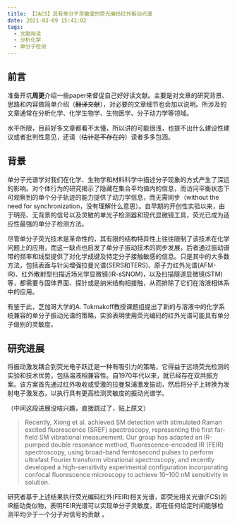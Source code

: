 ```yaml
---
title: 【JACS】具有单分子灵敏度的荧光编码红外振动光谱
date: 2021-03-09 15:41:02
tags:
  - 文献阅读
  - 分析化学
  - 单分子检测
---
```


## 前言
准备开坑**周更**介绍一些paper来督促自己好好读文献。主要是对文章的研究背景、思路和内容做简单介绍（~~翻译文献~~），对必要的文章细节也会加以说明。所涉及的文章通常在分析化学、化学生物学、生物医学、分子动力学等领域。

水平所限，目前好多文章都看不太懂，所以讲的可能很浅，也提不出什么建设性建议或者批判性意见，还请（~~估计是不存在的~~）读者多多包涵。

## 背景
单分子光谱学对我们在化学、生物学和材料科学中描述分子现象的方式产生了深远的影响。对个体行为的研究揭示了隐藏在集合平均值内的信息，而访问平衡状态下可观察到的单个分子轨迹的能力提供了动力学信息，而无需同步（without the need for synchronization，没有理解什么意思）。自早期的开创性实验以来，由于明亮、无背景的信号以及灵敏的单光子检测器和现代显微镜工具，荧光已成为适应性最强的单分子检测方法。

尽管单分子荧光技术是革命性的，其有限的结构特异性上往往限制了该技术在化学问题上的应用，而这一缺点也启发了单分子振动技术的同步发展，后者通过振动谱带的频率和线型提供了对化学成键及特定分子接触敏感的信息。只是其中的大多数方法，包括表面与针尖增强拉曼光谱(SERS和TERS)、原子力红外光谱(AFM-IR)、红外散射型扫描近场光学显微镜(IR-sSNOM)，以及扫描隧道显微镜(STM)等，都需要与固体界面、探针或是纳米结构相接触，从而排除了它们在溶液相体系中的应用。

有鉴于此，芝加哥大学的A. Tokmakoff教授课题组提出了新的与溶液中的化学系统兼容的单分子振动光谱的策略，实验表明使用荧光编码的红外光谱可能具有单分子级别的灵敏度。

## 研究进展
将振动激发耦合到荧光电子跃迁是一种有吸引力的策略，它得益于远场荧光检测的实验和技术优势，包括溶液相兼容性。自1970年代以来，就已经存在双共振方案。该方案首先通过红外吸收或受激的拉曼泵浦激发振动，然后将分子上转换为发射电子激发态，以执行具有更高检测灵敏度的振动光谱学。

（中间这段进展没啥兴趣，直接跳过了，贴上原文） 
> Recently, Xiong et al. achieved SM detection with stimulated Raman excited fluorescence (SREF) spectroscopy, representing the first far-field SM vibrational measurement. 
> Our group has adapted an IR-pumped double resonance method, fluorescence-encoded IR (FEIR) spectroscopy, using broad-band femtosecond pulses to perform ultrafast Fourier transform vibrational spectroscopy, and recently developed a high-sensitivity experimental configuration incorporating confocal fluorescence microscopy to achieve 10–100 nM sensitivity in solution.

研究者基于上述结果执行荧光编码红外(FEIR)相关光谱，即荧光相关光谱(FCS)的IR振动类似物，表明FEIR光谱可以实现单分子灵敏度，即在任何给定时间能够检测平均少于一个分子对信号的贡献 。
